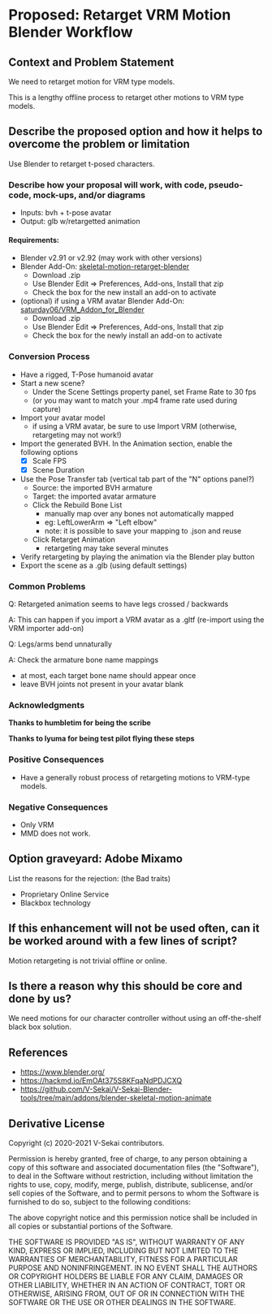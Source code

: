 # Proposed: Retarget VRM Motion Blender Workflow

## Context and Problem Statement

We need to retarget motion for VRM type models.

This is a lengthy offline process to retarget other motions to VRM type models.

## Describe the proposed option and how it helps to overcome the problem or limitation

Use Blender to retarget t-posed characters.

### Describe how your proposal will work, with code, pseudo-code, mock-ups, and/or diagrams

- Inputs: bvh + t-pose avatar
- Output: glb w/retargetted animation

#### Requirements:

- Blender v2.91 or v2.92 (may work with other versions)
- Blender Add-On: [skeletal-motion-retarget-blender](https://github.com/fire/skeletal-motion-retarget-blender)
  - Download .zip
  - Use Blender Edit => Preferences, Add-ons, Install that zip
  - Check the box for the new install an add-on to activate
- (optional) if using a VRM avatar Blender Add-On: [saturday06/VRM_Addon_for_Blender](https://github.com/saturday06/VRM_Addon_for_Blender/releases/)
  - Download .zip
  - Use Blender Edit => Preferences, Add-ons, Install that zip
  - Check the box for the newly install an add-on to activate

### Conversion Process

- Have a rigged, T-Pose humanoid avatar
- Start a new scene?
  - Under the Scene Settings property panel, set Frame Rate to 30 fps
  - (or you may want to match your .mp4 frame rate used during capture)
- Import your avatar model
  - if using a VRM avatar, be sure to use Import VRM (otherwise, retargeting may not work!)
- Import the generated BVH. In the Animation section, enable the following options
  - [x] Scale FPS
  - [x] Scene Duration
- Use the Pose Transfer tab (vertical tab part of the "N" options panel?)
  - Source: the imported BVH armature
  - Target: the imported avatar armature
  - Click the Rebuild Bone List
    - manually map over any bones not automatically mapped
    - eg: LeftLowerArm => "Left elbow"
    - note: it is possible to save your mapping to .json and reuse
  - Click Retarget Animation
    - retargeting may take several minutes
- Verify retargeting by playing the animation via the Blender play button
- Export the scene as a .glb (using default settings)

### Common Problems

Q: Retargeted animation seems to have legs crossed / backwards

A: This can happen if you import a VRM avatar as a .gltf (re-import using the VRM importer add-on)

Q: Legs/arms bend unnaturally

A: Check the armature bone name mappings

- at most, each target bone name should appear once
- leave BVH joints not present in your avatar blank

### Acknowledgments

**Thanks to humbletim for being the scribe**

**Thanks to lyuma for being test pilot flying these steps**

### Positive Consequences <!-- optional -->

- Have a generally robust process of retargeting motions to VRM-type models.

### Negative Consequences <!-- optional -->

- Only VRM
- MMD does not work.

## Option graveyard: Adobe Mixamo

List the reasons for the rejection: (the Bad traits)

- Proprietary Online Service
- Blackbox technology

## If this enhancement will not be used often, can it be worked around with a few lines of script?

Motion retargeting is not trivial offline or online.

## Is there a reason why this should be core and done by us?

We need motions for our character controller without using an off-the-shelf black box solution.

## References <!-- optional -->

- https://www.blender.org/
- https://hackmd.io/EmOAt375S8KFqaNdPDJCXQ
- https://github.com/V-Sekai/V-Sekai-Blender-tools/tree/main/addons/blender-skeletal-motion-animate

## Derivative License

Copyright (c) 2020-2021 V-Sekai contributors.

Permission is hereby granted, free of charge, to any person obtaining a copy
of this software and associated documentation files (the "Software"), to deal
in the Software without restriction, including without limitation the rights
to use, copy, modify, merge, publish, distribute, sublicense, and/or sell
copies of the Software, and to permit persons to whom the Software is
furnished to do so, subject to the following conditions:

The above copyright notice and this permission notice shall be included in all
copies or substantial portions of the Software.

THE SOFTWARE IS PROVIDED "AS IS", WITHOUT WARRANTY OF ANY KIND, EXPRESS OR
IMPLIED, INCLUDING BUT NOT LIMITED TO THE WARRANTIES OF MERCHANTABILITY,
FITNESS FOR A PARTICULAR PURPOSE AND NONINFRINGEMENT. IN NO EVENT SHALL THE
AUTHORS OR COPYRIGHT HOLDERS BE LIABLE FOR ANY CLAIM, DAMAGES OR OTHER
LIABILITY, WHETHER IN AN ACTION OF CONTRACT, TORT OR OTHERWISE, ARISING FROM,
OUT OF OR IN CONNECTION WITH THE SOFTWARE OR THE USE OR OTHER DEALINGS IN THE
SOFTWARE.
